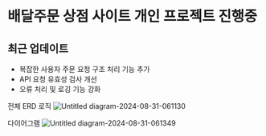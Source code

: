 # 배달주문 상점 사이트 개인 프로젝트 진행중
  ## 최근 업데이트

- 복잡한 사용자 주문 요청 구조 처리 기능 추가
- API 요청 유효성 검사 개선
- 오류 처리 및 로깅 기능 강화



전체 ERD 로직
![Untitled diagram-2024-08-31-061130](https://github.com/user-attachments/assets/10ba8741-e513-4c62-a604-dca86ebec568)

다이어그램
![Untitled diagram-2024-08-31-061349](https://github.com/user-attachments/assets/9fe3ab11-6395-4b2b-a5a1-435b5582c4df)
